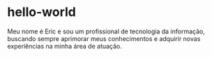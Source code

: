 # hello-world
Meu nome é Eric e sou um profissional de tecnologia da informação, buscando sempre aprimorar meus conhecimentos e adquirir novas experiências na minha área de atuação.
